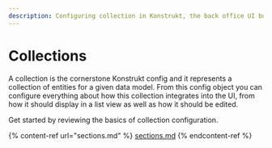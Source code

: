 ```yaml
---
description: Configuring collection in Konstrukt, the back office UI builder for Umbraco.
---
```


# Collections

A collection is the cornerstone Konstrukt config and it represents a collection of entities for a given data model. From this config object you can configure everything about how this collection integrates into the UI, from how it should display in a list view as well as how it should be edited.

Get started by reviewing the basics of collection configuration.

{% content-ref url="sections.md" %}
[sections.md](sections.md)
{% endcontent-ref %}